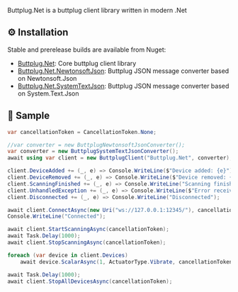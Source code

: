 ﻿Buttplug.Net is a buttplug client library written in modern .Net

## ⚙️ Installation

Stable and prerelease builds are available from Nuget:

- [Buttplug.Net](https://www.nuget.org/packages/Buttplug.Net/): Core buttplug client library
- [Buttplug.Net.NewtonsoftJson](https://www.nuget.org/packages/Buttplug.Net.NewtonsoftJson/): Buttplug JSON message converter based on Newtonsoft.Json
- [Buttplug.Net.SystemTextJson](https://www.nuget.org/packages/Buttplug.Net.SystemTextJson/): Buttplug JSON message converter based on System.Text.Json

## 📄 Sample

```csharp
var cancellationToken = CancellationToken.None;

//var converter = new ButtplugNewtonsoftJsonConverter();
var converter = new ButtplugSystemTextJsonConverter();
await using var client = new ButtplugClient("Buttplug.Net", converter);

client.DeviceAdded += (_, e) => Console.WriteLine($"Device added: {e}");
client.DeviceRemoved += (_, e) => Console.WriteLine($"Device removed: {e}");
client.ScanningFinished += (_, e) => Console.WriteLine("Scanning finished");
client.UnhandledException += (_, e) => Console.WriteLine($"Error received: {e}");
client.Disconnected += (_, e) => Console.WriteLine("Disconnected");

await client.ConnectAsync(new Uri("ws://127.0.0.1:12345/"), cancellationToken);
Console.WriteLine("Connected");

await client.StartScanningAsync(cancellationToken);
await Task.Delay(1000);
await client.StopScanningAsync(cancellationToken);

foreach (var device in client.Devices)
    await device.ScalarAsync(1, ActuatorType.Vibrate, cancellationToken);

await Task.Delay(1000);
await client.StopAllDevicesAsync(cancellationToken);
```